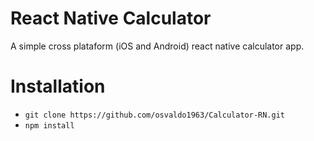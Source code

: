 # React Native Calculator

A simple cross plataform (iOS and Android) react native calculator app.

# Installation 
* `git clone https://github.com/osvaldo1963/Calculator-RN.git`
* `npm install`

